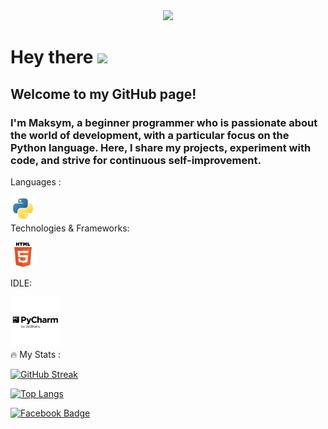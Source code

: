 
<div id="header" align="center">
  <img src="https://media.giphy.com/media/qr3ZyWgwGQjbJ1oSOf/giphy.gif" width="100"/>
</div>
<h1>
  Hey there
  <img src="https://media.giphy.com/media/hvRJCLFzcasrR4ia7z/giphy.gif" width="30px"/>
</h1>
<h2>
  Welcome to my GitHub page!
  </h2>
<h3>
I'm Maksym, a beginner programmer who is passionate about the world of development, with a particular focus on the Python language. Here, I share my projects, experiment with code, and strive for continuous self-improvement.
</h3>

Languages :
 


  <img src="https://github.com/devicons/devicon/blob/master/icons/python/python-original.svg" title="Python" alt="Python" width="40" height="40"/>&nbsp;
<br>
Technologies & Frameworks:

<img src="https://github.com/devicons/devicon/blob/master/icons/html5/html5-original-wordmark.svg" title="HTML5" alt="HTML5" width="40" height="40"/>&nbsp;


IDLE: 
 
 <img src="https://github.com/devicons/devicon/blob/master/icons/pycharm/pycharm-original-wordmark.svg" title="Pycharm" alt="Pycharm" width="80" height="80"/>&nbsp;
<br>
:fire: My Stats :

[![GitHub Streak](http://github-readme-streak-stats.herokuapp.com?user=MaksBat&theme=dark&background=000000)](https://git.io/streak-stats)

[![Top Langs](https://github-readme-stats.vercel.app/api/top-langs/?username=MaksBat&layout=compact&theme=vision-friendly-dark)](https://github.com/anuraghazra/github-readme-stats)
<br>
<div id="badges">
   <a href="https://www.facebook.com/maksym.b99">
  <img src="https://img.shields.io/badge/Facebook-blue?style=for-the-badge&logo=facebook&logoColor=white" alt="Facebook Badge"/>
       </a>
</div>
<img src="https://komarev.com/ghpvc/?username=MaksBat&style=flat-square&color=blue" alt=""/>

<!-- BLOG-POST-LIST:START -->

<!-- BLOG-POST-LIST:END -->

